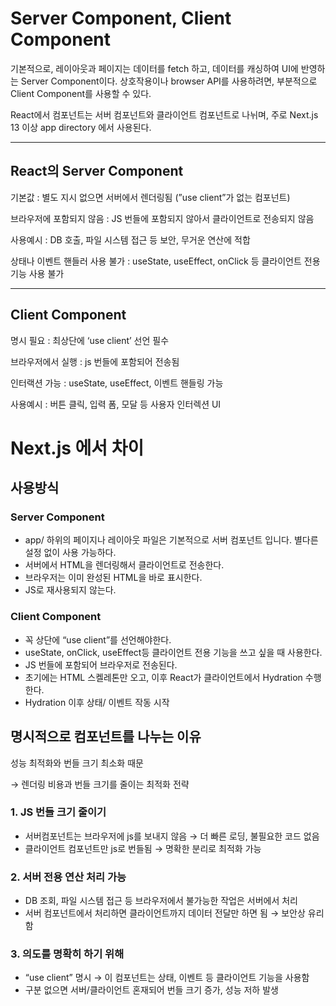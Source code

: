 # Server Component, Client Component

기본적으로, 레이아웃과 페이지는 데이터를 fetch 하고, 데이터를 캐싱하여 UI에 반영하는 Server Component이다. 상호작용이나 browser API를 사용하려면, 부분적으로 Client Component를 사용할 수 있다.

React에서 컴포넌트는 서버 컴포넌트와 클라이언트 컴포넌트로 나뉘며, 주로 Next.js 13 이상 app directory 에서 사용된다.

---

## React의 Server Component

기본값 : 별도 지시 없으면 서버에서 렌더링됨 (”use client”가 없는 컴포넌트)

브라우저에 포함되지 않음 : JS 번들에 포함되지 않아서 클라이언트로 전송되지 않음

사용예시 : DB 호출, 파일 시스템 접근 등 보안, 무거운 연산에 적합

상태나 이벤트 핸들러 사용 불가 : useState, useEffect, onClick 등 클라이언트 전용 기능 사용 불가

---

## Client Component

명시 필요 : 최상단에 ‘use client’ 선언 필수

브라우저에서 실행 : js 번들에 포함되어 전송됨

인터랙션 가능 : useState, useEffect, 이벤트 핸들링 가능

사용예시 : 버튼 클릭, 입력 폼, 모달 등 사용자 인터렉션 UI

# Next.js 에서 차이

## 사용방식

### Server Component

- app/ 하위의 페이지나 레이아웃 파일은 기본적으로 서버 컴포넌트 입니다. 별다른 설정 없이 사용 가능하다.
- 서버에서 HTML을 렌더링해서 클라이언트로 전송한다.
- 브라우저는 이미 완성된 HTML을 바로 표시한다.
- JS로 재사용되지 않는다.

### Client Component

- 꼭 상단에 “use client”를 선언해야한다.
- useState, onClick, useEffect등 클라이언트 전용 기능을 쓰고 싶을 때 사용한다.
- JS 번들에 포함되어 브라우저로 전송된다.
- 초기에는 HTML 스켈레톤만 오고, 이후 React가 클라이언트에서 Hydration 수행한다.
- Hydration 이후 상태/ 이벤트 작동 시작

## 명시적으로 컴포넌트를 나누는 이유

성능 최적화와 번들 크기 최소화 때문

→ 렌더링 비용과 번들 크기를 줄이는 최적화 전략

### 1. JS 번들 크기 줄이기

- 서버컴포넌트는 브라우저에 js를 보내지 않음 → 더 빠른 로딩, 불필요한 코드 없음
- 클라이언트 컴포넌트만 js로 번들됨 → 명확한 분리로 최적화 가능

### 2. 서버 전용 연산 처리 가능

- DB 조회, 파일 시스템 접근 등 브라우저에서 불가능한 작업은 서버에서 처리
- 서버 컴포넌트에서 처리하면 클라이언트까지 데이터 전달만 하면 됨 → 보안상 유리함

### 3. 의도를 명확히 하기 위해

- “use client” 명시 → 이 컴포넌트는 상태, 이벤트 등 클라이언트 기능을 사용함
- 구분 없으면 서버/클라이언트 혼재되어 번들 크기 증가, 성능 저하 발생
